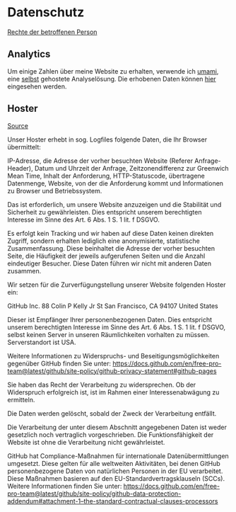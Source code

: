 # Datenschutz

[Rechte der betroffenen Person](https://dsgvo-gesetz.de/kapitel-3/)

## Analytics

Um einige Zahlen über meine Website zu erhalten, verwende ich
[umami](https://umami.is/), eine [selbst](https://bigbrotheriswatchingyou.de/)
gehostete Analyselösung. Die erhobenen Daten können
[hier](https://bigbrotheriswatchingyou.de/share/46k6whDcxyZmm9Z7/tsmr.eu)
eingesehen werden.


## Hoster

[Source](https://opr.vc/docs/hosting/github_pages/)

Unser Hoster erhebt in sog. Logfiles folgende Daten, die Ihr Browser
übermittelt:

IP-Adresse, die Adresse der vorher besuchten Website (Referer Anfrage-Header),
Datum und Uhrzeit der Anfrage, Zeitzonendifferenz zur Greenwich Mean Time,
Inhalt der Anforderung, HTTP-Statuscode, übertragene Datenmenge, Website, von
der die Anforderung kommt und Informationen zu Browser und Betriebssystem.

Das ist erforderlich, um unsere Website anzuzeigen und die Stabilität und
Sicherheit zu gewährleisten. Dies entspricht unserem berechtigten Interesse im
Sinne des Art. 6 Abs. 1 S. 1 lit. f DSGVO.

Es erfolgt kein Tracking und wir haben auf diese Daten keinen direkten Zugriff,
sondern erhalten lediglich eine anonymisierte, statistische Zusammenfassung.
Diese beinhaltet die Adresse der vorher besuchten Seite, die Häufigkeit der
jeweils aufgerufenen Seiten und die Anzahl eindeutiger Besucher. Diese Daten
führen wir nicht mit anderen Daten zusammen.

Wir setzen für die Zurverfügungstellung unserer Website folgenden Hoster ein:

GitHub Inc. 88 Colin P Kelly Jr St San Francisco, CA 94107 United States

Dieser ist Empfänger Ihrer personenbezogenen Daten. Dies entspricht unserem
berechtigten Interesse im Sinne des Art. 6 Abs. 1 S. 1 lit. f DSGVO, selbst
keinen Server in unseren Räumlichkeiten vorhalten zu müssen. Serverstandort ist
USA.

Weitere Informationen zu Widerspruchs- und Beseitigungsmöglichkeiten gegenüber
GitHub finden Sie unter:
https://docs.github.com/en/free-pro-team@latest/github/site-policy/github-privacy-statement#github-pages

Sie haben das Recht der Verarbeitung zu widersprechen. Ob der Widerspruch
erfolgreich ist, ist im Rahmen einer Interessenabwägung zu ermitteln.

Die Daten werden gelöscht, sobald der Zweck der Verarbeitung entfällt.

Die Verarbeitung der unter diesem Abschnitt angegebenen Daten ist weder
gesetzlich noch vertraglich vorgeschrieben. Die Funktionsfähigkeit der Website
ist ohne die Verarbeitung nicht gewährleistet.

GitHub hat Compliance-Maßnahmen für internationale Datenübermittlungen
umgesetzt. Diese gelten für alle weltweiten Aktivitäten, bei denen GitHub
personenbezogene Daten von natürlichen Personen in der EU verarbeitet. Diese
Maßnahmen basieren auf den EU-Standardvertragsklauseln (SCCs). Weitere
Informationen finden Sie unter:
https://docs.github.com/en/free-pro-team@latest/github/site-policy/github-data-protection-addendum#attachment-1–the-standard-contractual-clauses-processors

